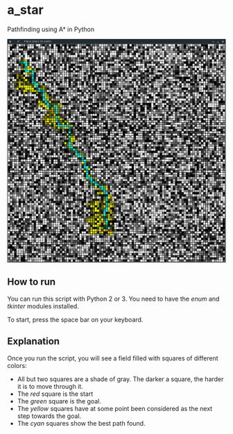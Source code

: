 # a_star
Pathfinding using A* in Python

![a_star screenshot](https://github.com/pyth/screenshots/blob/master/a_star.png)

## How to run
You can run this script with Python 2 or 3. You need to have the *enum* and *tkinter* modules installed.

To start, press the space bar on your keyboard.


## Explanation
Once you run the script, you will see a field filled with squares of different colors:
* All but two squares are a shade of gray. The darker a square, the harder it is to move through it.
* The *red* square is the start
* The *green* square is the goal.
* The *yellow* squares have at some point been considered as the next step towards the goal.
* The *cyan* squares show the best path found.
